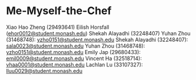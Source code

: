 # Me-Myself-the-Chef

Xiao Hao Zheng (29493641)
Eilish Horsfall (ehor0012@student.monash.edu)
Shekah Alayadhi (32248407)
Yuhan Zhou (31468748): yzho0151@student.monash.edu
Shekah Alayadhi (32248407): sala0023@student.monash.edu
Yuhan Zhou (31468748): yzho0151@student.monash.edu
Emily Jap (29680433): emil0009@student.monash.edu
Vincent Ha (32518714): vhaa0001@student.monash.edu
Lachlan Lu (33107327): lluu0029@student.monash.edu
